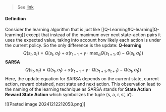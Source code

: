 > See [link](https://www.geeksforgeeks.org/sarsa-reinforcement-learning/?ref=gcse_outind)

#### Definition


Consider the learning algorithm that is just like [[Q-Learning#Q-learning|Q-learning]] except that instead of the maximum over next state–action pairs it uses the expected value, taking into account how likely each action is under the current policy. So the only difference is the update:
**Q-learning**
$$
Q(s_{t},a_{t})= Q(s_{t},a_{t}) + \alpha(r_{t+1}+\gamma \cdot\text{max}_{\alpha}Q(s_{t+1},a)-Q(s_{t},a_{t}))
$$
**SARSA**
$$
Q(s_{t},a_{t})= Q(s_{t}, a_{t}) + \alpha(r_{t+1}+\gamma \cdot Q(s_{t+1},a_{t+1})-Q(s_{t},a_{t}))
$$
Here, the update equation for SARSA depends on the current state, current action, reward obtained, next state and next action. This observation lead to the naming of the learning technique as SARSA stands for **State Action Reward State Action** which symbolizes the tuple (s, a, r, s’, a’).

![[Pasted image 20241212212053.png]]
